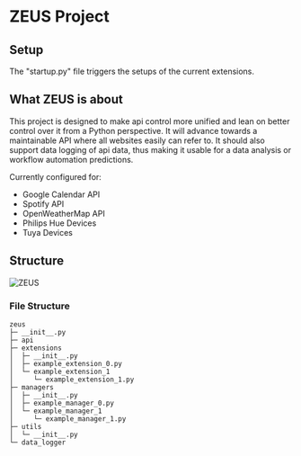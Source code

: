 # ZEUS Project

## Setup

The "startup.py" file triggers the setups of the current extensions.

## What ZEUS is about

This project is designed to make api control more unified and lean on better control over it from a Python perspective.
It will advance towards a maintainable API where all websites easily can refer to. It should also support data logging of api data, thus making it usable for a data analysis or workflow automation predictions.

Currently configured for:
- Google Calendar API
- Spotify API
- OpenWeatherMap API
- Philips Hue Devices
- Tuya Devices

## Structure

![ZEUS](https://github.com/paddy-shrp/zeus/assets/50612943/c490be65-2d69-47c1-9be4-0a013f3e45c0)

### File Structure

```
zeus
├─ __init__.py
├─ api
├─ extensions
│  ├─ __init__.py
│  ├─ example_extension_0.py
│  └─ example_extension_1
│     └─ example_extension_1.py
├─ managers
│  ├─ __init__.py
│  ├─ example_manager_0.py
│  └─ example_manager_1
│     └─ example_manager_1.py
├─ utils
│  └─ __init__.py
└─ data_logger
```
